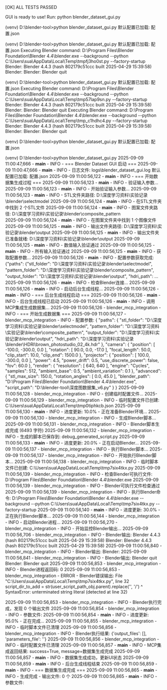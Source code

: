 [OK] ALL TESTS PASSED

GUI is ready to use!
Run: python blender_dataset_gui.py

(venv) D:\blender-tool>python blender_dataset_gui.py
默认配置已加载: 配置.json

(venv) D:\blender-tool>python blender_dataset_gui.py
默认配置已加载: 配置.json
Executing Blender command: D:\Program Files\Blender Foundation\Blender 4.4\blender.exe --background --python C:\Users\sua\AppData\Local\Temp\tmpfj3ho0st.py --factory-startup
Blender: Blender 4.4.3 (hash 802179c51ccc built 2025-04-29 15:39:58)
Blender: 
Blender: Blender quit

(venv) D:\blender-tool>python blender_dataset_gui.py
默认配置已加载: 配置.json
Executing Blender command: D:\Program Files\Blender Foundation\Blender 4.4\blender.exe --background --python C:\Users\sua\AppData\Local\Temp\tmp57lap9sn.py --factory-startup
Blender: Blender 4.4.3 (hash 802179c51ccc built 2025-04-29 15:39:58)
Blender: 
Blender: Blender quit
Executing Blender command: D:\Program Files\Blender Foundation\Blender 4.4\blender.exe --background --python C:\Users\sua\AppData\Local\Temp\tmp_c1hdhc4.py --factory-startup
Blender: Blender 4.4.3 (hash 802179c51ccc built 2025-04-29 15:39:58)
Blender: 
Blender: Blender quit

(venv) D:\blender-tool>python blender_dataset_gui.py
默认配置已加载: 配置.json

(venv) D:\blender-tool>python blender_dataset_gui.py
2025-09-09 11:00:47,666 - __main__ - INFO - === Blender Dataset GUI 启动 ===
2025-09-09 11:00:47,666 - __main__ - INFO - 日志文件: logs\blender_dataset_gui.log
默认配置已加载: 配置.json
2025-09-09 11:00:56,122 - __main__ - INFO - === 开始数据集生成过程 ===
2025-09-09 11:00:56,123 - __main__ - INFO - 验证输入参数...
2025-09-09 11:00:56,123 - __main__ - INFO - 开始验证输入参数...
2025-09-09 11:00:56,123 - __main__ - INFO - STL文件夹路径: D:\深度学习资料\实验记录\blender\selectmodel
2025-09-09 11:00:56,124 - __main__ - INFO - 在STL文件夹中找到 2 个STL文件
2025-09-09 11:00:56,124 - __main__ - INFO - 图案文件夹路径: D:\深度学习资料\实验记录\blender\composite_pattern      
2025-09-09 11:00:56,124 - __main__ - INFO - 在图案文件夹中找到 1 个图像文件
2025-09-09 11:00:56,125 - __main__ - INFO - 输出文件夹路径: D:\深度学习资料\实验记录\blender\output
2025-09-09 11:00:56,125 - __main__ - INFO - 输出文件夹已准备就绪: D:\深度学习资料\实验记录\blender\output
2025-09-09 11:00:56,125 - __main__ - INFO - 数值输入验证通过
2025-09-09 11:00:56,125 - __main__ - INFO - 所有输入验证通过
2025-09-09 11:00:56,125 - __main__ - INFO - 获取配置参数...
2025-09-09 11:00:56,126 - __main__ - INFO - 配置参数获取完成: {"paths": {"stl_folder": "D:\\深度学习资料\\实验记录\\blender\\selectmodel", "pattern_folder": "D:\\深度学习资料\\实验记录\\blender\\composite_pattern", "output_folder": 
"D:\\深度学习资料\\实验记录\\blender\\output", "hdri_path": ...
2025-09-09 11:00:56,126 - __main__ - INFO - 检查Blender连接...
2025-09-09 11:00:56,126 - __main__ - INFO - 启动后台生成线程...
2025-09-09 11:00:56,126 - __main__ - INFO - === 后台生成线程启动 ===
2025-09-09 11:00:56,126 - __main__ - INFO - 后台生成线程已启动
2025-09-09 11:00:56,126 - __main__ - INFO - 调用MCP集成生成数据集...
2025-09-09 11:00:56,126 - blender_mcp_integration - INFO - === 开始生成数据集 ===
2025-09-09 11:00:56,127 - blender_mcp_integration - INFO - 配置参数: {
  "paths": {
    "stl_folder": "D:\\深度学习资料\\实验记录\\blender\\selectmodel",
    "pattern_folder": "D:\\深度学习资料\\实验记录\\blender\\composite_pattern",
    "output_folder": "D:\\深度学习资料\\实验记录\\blender\\output",
    "hdri_path": "D:\\深度学习资料\\实验记录\\blender\\HDRI\\brown_photostudio_02_4k.hdr"
  },
  "camera": {
    "position": [
      -100.0,
      -300.0,
      0.0
    ],
    "rotation": [
      90.0,
      0.0,
      -17.0
    ],
    "focal_length": 50.0,
    "clip_start": 10.0,
    "clip_end": 1500.0
  },
  "projector": {
    "position": [
      100.0,
      -300.0,
      0.0
    ],
    "power": 4.5,
    "power_drift": 0.5,
    "use_discrete_power": false,
    "fov": 60.0
  },
  "render": {
    "resolution": [
      640,
      640
    ],
    "engine": "Cycles",
    "samples": 512,
    "ambient_base": 0.5,
    "ambient_variation": 0.1
  },
  "advanced": {
    "stl_max_size": 150.0,
    "rotation_angles": [
      0.0,
      45.0
    ],
    "blender_path": "D:\\Program Files\\Blender Foundation\\Blender 4.4\\blender.exe",
    "script_path": "D:\\blender-tool\\深度图数据集_v6.py"
  }
}
2025-09-09 11:00:56,128 - blender_mcp_integration - INFO - 创建临时配置文件...
2025-09-09 11:00:56,129 - blender_mcp_integration - INFO - 临时配置文件已创建: C:\Users\sua\AppData\Local\Temp\tmp0tiphkcb.json
2025-09-09 11:00:56,130 - __main__ - INFO - 进度更新: 10.0% - 正在准备Blender环境...
2025-09-09 11:00:56,130 - blender_mcp_integration - INFO - 生成Blender脚本...
2025-09-09 11:00:56,131 - blender_mcp_integration - INFO - Blender脚本生成完成 (6493 字符)
2025-09-09 11:00:56,132 - blender_mcp_integration - INFO - 生成的脚本已保存到: debug_generated_script.py
2025-09-09 11:00:56,133 - __main__ - INFO - 进度更新: 20.0% - 正在启动Blender...
2025-09-09 11:00:56,137 - blender_mcp_integration - INFO - 执行Blender脚本...
2025-09-09 11:00:56,137 - blender_mcp_integration - INFO - 开始执行Blender脚本...
2025-09-09 11:00:56,138 - blender_mcp_integration - INFO - 临时脚本文件已创建: C:\Users\sua\AppData\Local\Temp\tmp7six4tkx.py
2025-09-09 11:00:56,139 - blender_mcp_integration - INFO - 检查Blender可执行文件: D:\Program Files\Blender Foundation\Blender 4.4\blender.exe
2025-09-09 11:00:56,139 - blender_mcp_integration - INFO - Blender可执行文件检查通过
2025-09-09 11:00:56,139 - blender_mcp_integration - INFO - 执行Blender命令: D:\Program Files\Blender Foundation\Blender 4.4\blender.exe --background --python C:\Users\sua\AppData\Local\Temp\tmp7six4tkx.py --factory-startup
2025-09-09 11:00:56,140 - __main__ - INFO - 进度更新: 30.0% - 正在执行Blender脚本...
2025-09-09 11:00:56,144 - blender_mcp_integration - INFO - 启动Blender进程...
2025-09-09 11:00:56,270 - blender_mcp_integration - INFO - 开始监控Blender输出...
2025-09-09 11:00:56,706 - blender_mcp_integration - INFO - Blender输出: Blender 4.4.3 (hash 802179c51ccc built 2025-04-29 15:39:58)
Blender: Blender 4.4.3 (hash 802179c51ccc built 2025-04-29 15:39:58)
2025-09-09 11:00:56,840 - blender_mcp_integration - INFO - Blender输出: 
Blender: 
2025-09-09 11:00:56,841 - blender_mcp_integration - INFO - Blender输出: Blender quit
Blender: Blender quit
2025-09-09 11:00:56,853 - blender_mcp_integration - INFO - Blender进程返回码: 0
2025-09-09 11:00:56,853 - blender_mcp_integration - ERROR - Blender错误输出:   File "C:\Users\sua\AppData\Local\Temp\tmp7six4tkx.py", line 32
    script_dir_to_add = str(user_script_path_obj.parent).replace('\', '/')
                                                                        ^
SyntaxError: unterminated string literal (detected at line 32)

2025-09-09 11:00:56,853 - blender_mcp_integration - INFO - Blender执行完成，发现 0 个输出文件
2025-09-09 11:00:56,854 - blender_mcp_integration - INFO - 参数文件:
2025-09-09 11:00:56,854 - __main__ - INFO - 进度更新: 95.0% - 正在完成...
2025-09-09 11:00:56,855 - blender_mcp_integration - INFO - 临时脚本文件已清理
2025-09-09 11:00:56,856 - blender_mcp_integration - INFO - Blender执行结果: {'output_files': [], 'parameters_file': 
''}
2025-09-09 11:00:56,856 - blender_mcp_integration - INFO - 临时配置文件已清理
2025-09-09 11:00:56,857 - __main__ - INFO - MCP集成返回结果: success=True, message=数据集生成完成
2025-09-09 11:00:56,857 - __main__ - INFO - 数据集生成成功，更新UI状态
2025-09-09 11:00:56,859 - __main__ - INFO - 后台生成线程结束
2025-09-09 11:00:56,859 - __main__ - INFO - === 数据集生成完成 ===
2025-09-09 11:00:56,865 - __main__ - INFO - 生成完成 - 输出文件: 0 个
2025-09-09 11:00:56,865 - __main__ - INFO - 参数文件: